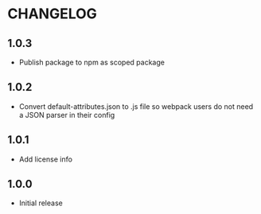 CHANGELOG
=========

## 1.0.3

- Publish package to npm as scoped package

## 1.0.2

- Convert default-attributes.json to .js file so webpack users do not need a JSON parser in their config

## 1.0.1

- Add license info

## 1.0.0

- Initial release

